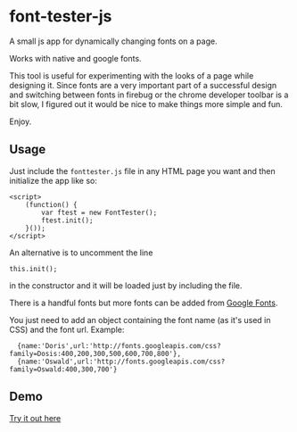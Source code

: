 font-tester-js
==============

A small js app for dynamically changing fonts on a page.

Works with native and google fonts.

This tool is useful for experimenting with the looks of a page while designing it.
Since fonts are a very important part of a successful design and switching between
fonts in firebug or the chrome developer toolbar is a bit slow, I figured out it would 
be nice to make things more simple and fun.

Enjoy.

Usage
---------
Just include the <code>fonttester.js</code> file in any HTML page you want and then initialize the app like so:

    <script>
        (function() {
            var ftest = new FontTester();
            ftest.init();
        }());
    </script>

An alternative is to uncomment the line 

    this.init();
    
in the constructor and it will be loaded just by including the file.

There is a handful fonts but more fonts can be added from <a href="https://www.google.com/fonts">Google Fonts</a>.

You just need to add an object containing the font name (as it's used in CSS) and the font url. Example:

      {name:'Doris',url:'http://fonts.googleapis.com/css?family=Dosis:400,200,300,500,600,700,800'},
      {name:'Oswald',url:'http://fonts.googleapis.com/css?family=Oswald:400,300,700'}


Demo
---------
<a href="http://slavchoslavchev.com/demo/font-tester-js">Try it out here</a>